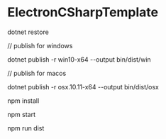 # ElectronCSharpTemplate
dotnet restore

// publish for windows

dotnet publish -r win10-x64 --output bin/dist/win

// publish for macos

dotnet publish -r osx.10.11-x64 --output bin/dist/osx

npm install

npm start

npm run dist
